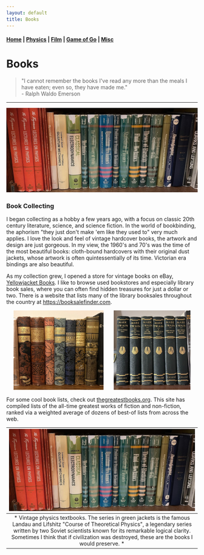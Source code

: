 ```yaml
---
layout: default
title: Books
---
```


#### [Home](index.md) | [Physics](physics.md) | [Film](film.md) | [Game of Go](go.md) | [Misc](misc.md)

# Books


> "I cannot remember the books I've read any more than the meals I have eaten; even so, they have made me." <br /> - Ralph Waldo Emerson

---

![books](/images/rare-books.jpeg)


### Book Collecting

I began collecting as a hobby a few years ago, with a focus on classic 20th century literature, science, and science fiction. In the world of bookbinding, the aphorism "they just don't make 'em like they used to" very much applies. I love the look and feel of vintage hardcover books, the artwork and design are just gorgeous. In my view, the 1960's and 70's was the time of the most beautiful books: cloth-bound hardcovers with their original dust jackets, whose artwork is often quintessentially of its time. Victorian era bindings are also beautiful.

As my collection grew, I opened a store for vintage books on eBay, [Yellowjacket Books](https://www.ebay.com/usr/yellowjacketbooks). I like to browse used bookstores and especially library book sales, where you can often find hidden treasures for just a dollar or two. There is a website that lists many of the library booksales throughout the country at https://booksalefinder.com.

<p align="center">
  <img alt="books1" src="images/books-1.JPEG" width="47%">
&nbsp; &nbsp; &nbsp;
  <img alt="books2" src="images/books-2.JPEG" width="40%">
</p>

For some cool book lists, check out [thegreatestbooks.org](https://thegreatestbooks.org). This site has compiled lists of the all-time greatest works of fiction and non-fiction, ranked via a weighted average of dozens of best-of lists from across the web.

| ![physics books](/images/rare-books.jpeg) | 
|:--:| 
| * Vintage physics textbooks. The series in green jackets is the famous Landau and Lifshitz "Course of Theoretical Physics", a legendary series written by two Soviet scientists known for its remarkable logical clarity. Sometimes I think that if civilization was destroyed, these are the books I would preserve. * |



